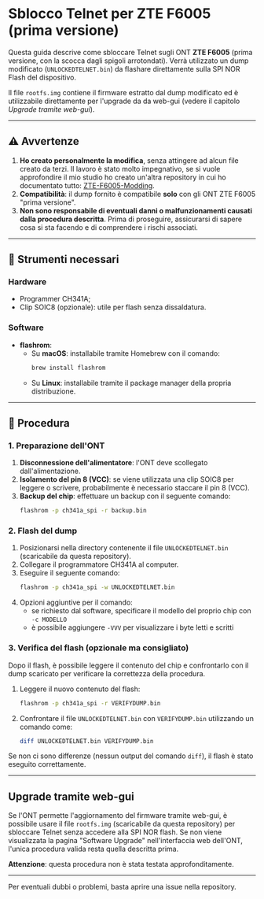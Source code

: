 # Sblocco Telnet per ZTE F6005 (prima versione)

Questa guida descrive come sbloccare Telnet sugli ONT **ZTE F6005** (prima versione, con la scocca dagli spigoli arrotondati). Verrà utilizzato un dump modificato (`UNLOCKEDTELNET.bin`) da flashare direttamente sulla SPI NOR Flash del dispositivo.

Il file `rootfs.img` contiene il firmware estratto dal dump modificato ed è utilizzabile direttamente per l'upgrade da da web-gui (vedere il capitolo *Upgrade tramite web-gui*).

---

## ⚠️ Avvertenze

1. **Ho creato personalmente la modifica**, senza attingere ad alcun file creato da terzi. Il lavoro è stato molto impegnativo, se si vuole approfondire il mio studio ho creato un'altra repository in cui ho documentato tutto: [ZTE-F6005-Modding](https://github.com/rgiorgiotech/ZTE-F6005-Modding).
2. **Compatibilità**: il dump fornito è compatibile **solo** con gli ONT ZTE F6005 "prima versione".
3. **Non sono responsabile di eventuali danni o malfunzionamenti causati dalla procedura descritta**. Prima di proseguire, assicurarsi di sapere cosa si sta facendo e di comprendere i rischi associati.

---

## 🔧 Strumenti necessari

### Hardware
- Programmer CH341A;
- Clip SOIC8 (opzionale): utile per flash senza dissaldatura.

### Software
- **flashrom**:
  - Su **macOS**: installabile tramite Homebrew con il comando:
    ```bash
    brew install flashrom
    ```
  - Su **Linux**: installabile tramite il package manager della propria distribuzione.

---

## 🚀 Procedura

### 1. Preparazione dell'ONT
1. **Disconnessione dell'alimentatore**: l'ONT deve scollegato dall'alimentazione.
2. **Isolamento del pin 8 (VCC)**: se viene utilizzata una clip SOIC8 per leggere o scrivere, probabilmente è necessario staccare il pin 8 (VCC).
3. **Backup del chip**: effettuare un backup con il seguente comando:
   ```bash
   flashrom -p ch341a_spi -r backup.bin
   ```

### 2. Flash del dump
1. Posizionarsi nella directory contenente il file `UNLOCKEDTELNET.bin` (scaricabile da questa repository).
2. Collegare il programmatore CH341A al computer.
3. Eseguire il seguente comando:
   ```bash
   flashrom -p ch341a_spi -w UNLOCKEDTELNET.bin
   ```
4. Opzioni aggiuntive per il comando:
   - se richiesto dal software, specificare il modello del proprio chip con `-c MODELLO`
   - è possibile aggiungere `-VVV` per visualizzare i byte letti e scritti
  
### 3. Verifica del flash (opzionale ma consigliato)
Dopo il flash, è possibile leggere il contenuto del chip e confrontarlo con il dump scaricato per verificare la correttezza della procedura.
1. Leggere il nuovo contenuto del flash:
   ```bash
   flashrom -p ch341a_spi -r VERIFYDUMP.bin
   ```
2. Confrontare il file `UNLOCKEDTELNET.bin` con `VERIFYDUMP.bin` utilizzando un comando come:
   ```bash
   diff UNLOCKEDTELNET.bin VERIFYDUMP.bin
   ```
Se non ci sono differenze (nessun output del comando `diff`), il flash è stato eseguito correttamente.

---

## Upgrade tramite web-gui

Se l'ONT permette l'aggiornamento del firmware tramite web-gui, è possibile usare il file `rootfs.img` (scaricabile da questa repository) per sbloccare Telnet senza accedere alla SPI NOR flash. Se non viene visualizzata la pagina "Software Upgrade" nell'interfaccia web dell'ONT, l'unica procedura valida resta quella descritta prima.

**Attenzione**: questa procedura non è stata testata approfonditamente.

---

Per eventuali dubbi o problemi, basta aprire una issue nella repository.
